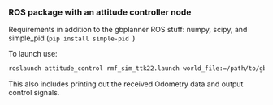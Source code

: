 ### ROS package with an attitude controller node

Requirements in addition to the gbplanner ROS stuff: numpy, scipy, and simple_pid (`pip install simple-pid `)

To launch use:
```bash 
roslaunch attitude_control rmf_sim_ttk22.launch world_file:=/path/to/gbplanner2_ws/src/exploration/gbplanner_ros/planner_gazebo_sim/worlds/virginia_mine.world gazebo_gui_en:=true

```
This also includes printing out the received Odometry data and output control signals.